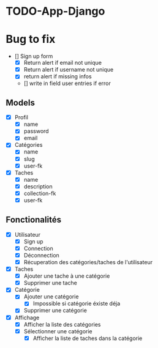 # TODO-App-Django

# Bug to fix
- []  Sign up form
    - [x] Return alert if email not unique
    - [x] Return alert if username not unique
    - [x] return alert if missing infos
    - [] write in field user entries if error

## Models

- [x] Profil
    - [x] name
    - [x] password
    - [x] email

- [x] Catégories
    - [x] name
    - [x] slug
    - [x] user-fk

- [x] Taches
    - [x] name
    - [x] description
    - [x] collection-fk
    - [x] user-fk

## Fonctionalités
- [x] Utilisateur
    - [x] Sign up
    - [x] Connection
    - [x] Déconnection
    - [x] Récuperation des catégories/taches de l'utilisateur
- [x] Taches
    - [x] Ajouter une tache à une catégorie
    - [x] Supprimer une tache
- [x] Catégorie
    - [x] Ajouter une catégorie
        - [x] Impossible si catégorie éxiste déja
    - [x] Supprimer une catégorie
- [x] Affichage
    - [x] Afficher la liste des catégories
    - [x] Sélectionner une catégorie
        - [x] Afficher la liste de taches dans la catégorie 
